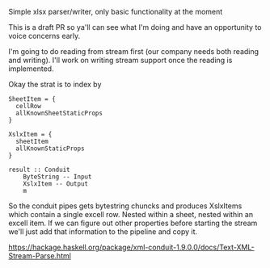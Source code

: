 Simple xlsx parser/writer, only basic functionality at the moment

This is a draft PR so ya'll can see what I'm doing and have an opportunity to voice concerns early.

I'm going to do reading from stream first (our company needs both reading and writing).
I'll work on writing stream support once the reading is implemented.
 
Okay the strat is to index by

```
SheetItem = {
  cellRow
  allKnownSheetStaticProps
}

XslxItem = {
  sheetItem
  allKnownStaticProps
}

result :: Conduit
    ByteString -- Input
    XslxItem -- Output
    m 
```
 
 So the conduit pipes gets bytestring chuncks and produces XslxItems which contain a single excell row.
 Nested within a sheet, nested within an excell item.
 If we can figure out other properties before starting the stream we'll just add that information to the pipeline and copy it.
 
 https://hackage.haskell.org/package/xml-conduit-1.9.0.0/docs/Text-XML-Stream-Parse.html
